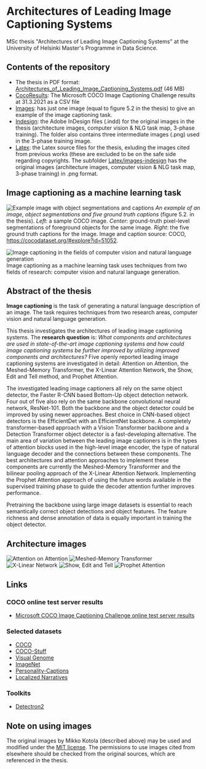 # Architectures of Leading Image Captioning Systems
MSc thesis "Architectures of Leading Image Captioning Systems" at the University of Helsinki Master's Programme in Data Science.

## Contents of the repository
- The thesis in PDF format: [Architectures_of_Leading_Image_Captioning_Systems.pdf](Architectures_of_Leading_Image_Captioning_Systems.pdf) (46 MB)
- [CocoResults](/CocoResults): The Microsoft COCO Image Captioning Challenge results at 31.3.2021 as a CSV file
- [Images](Images/): has just one image (equal to figure 5.2 in the thesis) to give an example of the image captioning task.
- [Indesign](/Indesign): the Adobe InDesign files (.indd) for the original images in the thesis (architecture images, computer vision & NLG task map, 3-phase training). The folder also contains three intermediate images (.png) used in the 3-phase training image.
- [Latex](/Latex): the Latex source files for the thesis, exluding the images cited from previous works (these are excluded to be on the safe side regarding copyrights. The subfolder [Latex/images-indesign](/Latex/images-indesign) has the original images (architecture images, computer vision & NLG task map, 3-phase training) in .png format.

## Image captioning as a machine learning task
![Example image with object segmentations and captions](/Images/Figure_5_2_Sample_image_and_captions.png)
*An example of an image, object segmentations and five ground truth captions* (figure 5.2. in the thesis). *Left*: a sample COCO image. *Center*: ground-truth pixel-level segmentations of foreground objects for the same image. *Right*: the five ground truth captions for the image. Image and caption source: COCO, https://cocodataset.org/#explore?id=51052.

![Image captioning in the fields of computer vision and natural language generation](/Latex/images-indesign/Task_map.png)
Image captioning as a machine learning task uses techniques from two fields of research: computer vision and natural language generation.

## Abstract of the thesis
**Image captioning** is the task of generating a natural language description of an image. The task requires techniques from two research areas, computer vision and natural language generation.

This thesis investigates the architectures of leading image captioning systems. The **research question** is: *What components and architectures are used in state-of-the-art image captioning systems and how could image captioning systems be further improved by utilizing improved components and architectures?* Five openly reported leading image captioning systems are investigated in detail: Attention on Attention, the Meshed-Memory Transformer, the X-Linear Attention Network, the Show, Edit and Tell method, and Prophet Attention.

The investigated leading image captioners all rely on the same object detector, the Faster R-CNN based Bottom-Up object detection network. Four out of five also rely on the same backbone convolutional neural network, ResNet-101. Both the backbone and the object detector could be improved by using newer approaches. Best choice in CNN-based object detectors is the EfficientDet with an EfficientNet backbone. A completely transformer-based approach with a Vision Transformer backbone and a Detection Transformer object detector is a fast-developing alternative. The main area of variation between the leading image captioners is in the types of attention blocks used in the high-level image encoder, the type of natural language decoder and the connections between these components. The best architectures and attention approaches to implement these components are currently the Meshed-Memory Transformer and the bilinear pooling approach of the X-Linear Attention Network. Implementing the Prophet Attention approach of using the future words available in the supervised training phase to guide the decoder attention further improves performance.

Pretraining the backbone using large image datasets is essential to reach semantically correct object detections and object features. The feature richness and dense annotation of data is equally important in training the object detector.

## Architecture images
<img src="/Latex/images-indesign/Architecture_AoA.png" alt="Attention on Attention"/>
<img src="/Latex/images-indesign/Architecture_M2.png" alt="Meshed-Memory Transformer"/>
<img src="/Latex/images-indesign/Architecture_X-LAN.png" alt="X-Linear Network"/>
<img src="/Latex/images-indesign/Architecture_ShowEdit.png" alt="Show, Edit and Tell"/>
<img src="/Latex/images-indesign/Architecture_Prophet.png" alt="Prophet Attention"/>

## Links
### COCO online test server results
- [Microsoft COCO Image Captioning Challenge online test server results](https://competitions.codalab.org/competitions/3221#results)

### Selected datasets
- [COCO](https://cocodataset.org/#home)
- [COCO-Stuff](https://github.com/nightrome/cocostuff)
- [Visual Genome](https://visualgenome.org/)
- [ImageNet](https://www.image-net.org/) 
- [Personality-Captions](https://parl.ai/projects/personality_captions/)
- [Localized Narratives](https://google.github.io/localized-narratives/)

### Toolkits
- [Detectron2](https://github.com/facebookresearch/detectron2)

## Note on using images
The original images by Mikko Kotola (described above) may be used and modified under the [MIT license](LICENSE). The permissions to use images cited from elsewhere should be checked from the original sources, which are referenced in the thesis.